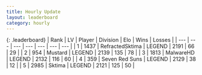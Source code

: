```yaml
---
title: Hourly Update
layout: leaderboard
category: hourly
---
```


{: .leaderboard}
| Rank | LV | Player | Division | Elo | Wins | Losses |
| --- | --- | --- | --- | --- | --- | --- |
| <span data-change="0">1</span> | 1437 | <span title="ID: 402846">RefractedSktima</span> | LEGEND | <span data-change="0">2191</span> | <span data-change="0">66</span> | <span data-change="0">29</span> |
| <span data-change="1">2</span> | 954 | <span title="ID: 611082">Mustard</span> | LEGEND | <span data-change="0">2139</span> | <span data-change="0">135</span> | <span data-change="0">78</span> |
| <span data-change="-1">3</span> | 1813 | <span title="ID: 261794">MalwareHD</span> | LEGEND | <span data-change="-14">2132</span> | <span data-change="0">116</span> | <span data-change="1">60</span> |
| <span data-change="1">4</span> | 359 | <span title="ID: 670324">Seven Red Suns</span> | LEGEND | <span data-change="4">2129</span> | <span data-change="2">38</span> | <span data-change="1">12</span> |
| <span data-change="2">5</span> | 2985 | <span title="ID: 353063">Sktima</span> | LEGEND | <span data-change="0">2121</span> | <span data-change="0">125</span> | <span data-change="0">50</span> |